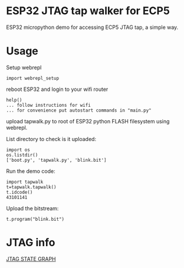 # ESP32 JTAG tap walker for ECP5

ESP32 micropython demo for accessing ECP5 JTAG tap, a simple way.

# Usage

Setup webrepl

    import webrepl_setup

reboot ESP32 and login to your wifi router

    help()
    ... follow instructions for wifi
    ... for convenience put autostart commands in "main.py"

upload tapwalk.py to root of ESP32 python FLASH filesystem
using webrepl.

List directory to check is it uploaded:

    import os
    os.listdir()
    ['boot.py', 'tapwalk.py', 'blink.bit']

Run the demo code:

    import tapwalk
    t=tapwalk.tapwalk()
    t.idcode()
    43101141

Upload the bitstream:

    t.program("blink.bit")

# JTAG info

[JTAG STATE GRAPH](https://www.xjtag.com/about-jtag/jtag-a-technical-overview/tap_state_machine1)
